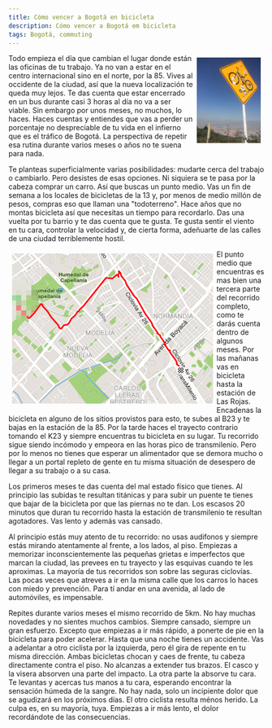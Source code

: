 ```yaml
---
title: Cómo vencer a Bogotá en bicicleta
description: Cómo vencer a Bogotá em bicicleta
tags: Bogotá, commuting
---
```


<!--img src="/images/hofmann.png" style="float: right; padding: 0.5em; width: 20%"-->
<img src="/images/bog-cicla.jpg" style="float: right; padding: 0.5em; width: 25%">

Todo empieza el día que cambian el lugar donde están las oficinas de tu trabajo. Ya no van a estar en el centro internacional sino en el norte, por la 85. Vives al occidente de la ciudad, así que la nueva localización te queda muy lejos. Te das cuenta que estar encerrado en un bus durante casi 3 horas al día no va a ser viable. Sin embargo por unos meses, no muchos, lo haces. Haces cuentas y entiendes que vas a perder un porcentaje no despreciable de tu vida en el infierno que es el tráfico de Bogotá. La perspectiva de repetir esa rutina durante varios meses o años no te suena para nada. 

Te planteas superficialmente varias posibilidades: mudarte cerca del trabajo o cambiarlo. Pero desistes de esas opciones. Ni siquiera se te pasa por la cabeza comprar un carro. Así que buscas un punto medio. Vas un fin de semana a los locales de bicicletas de la 13 y, por menos de medio millón de pesos, compras eso que llaman una "todoterreno". Hace años que no montas bicicleta así que necesitas un tiempo para recordarlo. Das una vuelta por tu barrio y te das cuenta que te gusta. Te gusta sentir el viento en tu cara, controlar la velocidad y, de cierta forma, adeñuarte de las calles de una ciudad terriblemente hostil.

<img src="/images/rojas.png" style="float: left; padding: 0.5em;">

El punto medio que encuentras es mas bien una tercera parte del recorrido completo, como te darás cuenta dentro de algunos meses. Por las mañanas vas en bicicleta hasta la estación de Las Rojas. Encadenas la bicicleta en alguno de los sitios provistos para esto, te subes al B23 y te bajas en la estación de la 85. Por la tarde haces el trayecto contrario tomando el K23 y siempre encuentras tu bicicleta en su lugar. Tu recorrido sigue siendo incómodo y empeora en las horas pico de transmilenio. Pero por lo menos no tienes que esperar un alimentador que se demora mucho o llegar a un portal repleto de gente en tu misma situación de desespero de llegar a su trabajo o a su casa.

Los primeros meses te das cuenta del mal estado físico que tienes. Al principio las subidas te resultan titánicas y para subir un puente te tienes que bajar de la bicicleta por que las piernas no te dan. Los escasos 20 minutos que duran tu recorrido hasta la estación de transmilenio te resultan agotadores. Vas lento y además vas cansado. 

Al principio estás muy atento de tu recorrido: no usas audifonos y siempre estás mirando atentamente al frente, a los lados, al piso. Empiezas a memorizar inconscientemente las pequeñas grietas e imperfectos que marcan la ciudad, las prevees en tu trayecto y las esquivas cuando te les aproximas. La mayoría de tus recorridos son sobre las seguras ciclovías. Las pocas veces que atreves a ir en la misma calle que los carros lo haces con miedo y prevención. Para tí andar en una avenida, al lado de automóviles, es impensable.

Repites durante varios meses el mismo recorrido de 5km. No hay muchas novedades y no sientes muchos cambios. Siempre cansado, siempre un gran esfuerzo. Excepto que empiezas a ir más rápido, a ponerte de pie en la bicicleta para poder acelerar. Hasta que una noche tienes un accidente. Vas a adelantar a otro ciclista por la izquierda, pero él gira de repente en tu misma dirección. Ambas bicicletas chocan y caes de frente, tu cabeza directamente contra el piso. No alcanzas a extender tus brazos. El casco y la visera absorven una parte del impacto. La otra parte la absorve tu cara. Te levantas y acercas tus manos a tu cara, esperando encontrar la sensación húmeda de la sangre. No hay nada, solo un incipiente dolor que se agudizará en los próximos días. El otro ciclista resulta ménos herido. La culpa es, en su mayoría, tuya. Empiezas a ir más lento, el dolor recordándote de las consecuencias.



[//]: <> (Primera actividad: https://www.strava.com/activities/173449822)
[//]: <> (Primera actividad completa: https://www.strava.com/activities/366484798)

<!--img src="/images/ny.png" style="float: left; padding: 0.5em; width: 35%; height: auto; "-->
<!--img src="/images/cdmx.png" style="float: right; padding: 0.5em;"-->